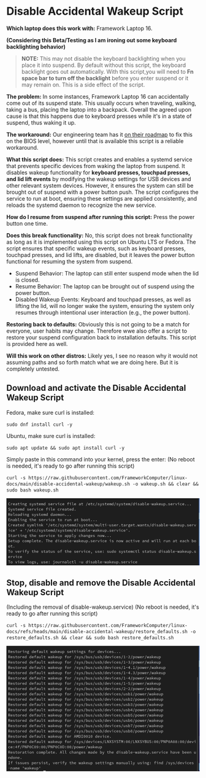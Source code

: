 # Disable Accidental Wakeup Script

**Which laptop does this work with:** Framework Laptop 16.

**(Considering this Beta/Testing as I am ironing out some keyboard backlighting behavior)**

>
> 
> **NOTE:** This may not disable the keyboard backlighting when you place it into suspend. By default without this script, the keyboard backlight goes out automatically. 
With this script,you will need to **Fn space bar to turn off the backlight** before you enter suspend or it may remain on. This is a side effect of the script.
>
>





**The problem:** In some instances, Framework Laptop 16 can accidentally come out of its suspend state. This usually occurs when traveling, walking, taking a bus, placing the laptop into a backpack.
Overall the agreed upon cause is that this happens due to keyboard presses while it's in a state of suspend, thus waking it up.

**The workaround:** Our engineering team has it [on their roadmap](https://community.frame.work/t/responded-waking-from-suspend-w-lid-closed/47497/73?u=matt_hartley) to fix this on the BIOS level, however until that is available this script is a reliable workaround.

**What this script does:** This script creates and enables a systemd service that prevents specific devices from waking the laptop from suspend. It disables wakeup functionality for **keyboard presses, touchpad presses, and lid lift events** by modifying the wakeup settings for USB devices and other relevant system devices. However, it ensures the system can still be brought out of suspend with a power button push. 
The script configures the service to run at boot, ensuring these settings are applied consistently, and reloads the systemd daemon to recognize the new service.

**How do I resume from suspend after running this script:** Press the power button one time.

**Does this break functionality:** No, this script does not break functionality as long as it is implemented using this script on Ubuntu LTS or Fedora. 
The script ensures that specific wakeup events, such as keyboard presses, touchpad presses, and lid lifts, are disabled, but it leaves the power button functional for resuming the system from suspend.

- Suspend Behavior: The laptop can still enter suspend mode when the lid is closed.
- Resume Behavior: The laptop can be brought out of suspend using the power button.
- Disabled Wakeup Events: Keyboard and touchpad presses, as well as lifting the lid, will no longer wake the system, ensuring the system only resumes through intentional user interaction (e.g., the power button).

**Restoring back to defaults:** Obviously this is not going to be a match for everyone, user habits may change. Therefore wwe also offer a script to restore your suspend configuration back to installation defaults.
This script is provided here as well.

**Will this work on other distros:** Likely yes, I see no reason why it would not assuming paths and so forth match what we are doing here. But it is completely untested.


## Download and activate the Disable Accidental Wakeup Script

Fedora, make sure curl is installed:

```
sudo dnf install curl -y
```

Ubuntu, make sure curl is installed:

```
sudo apt update && sudo apt install curl -y
```

Simply paste in this command into your kernel, press the enter:
(No reboot is needed, it's ready to go after running this script)

```
curl -s https://raw.githubusercontent.com/FrameworkComputer/linux-docs/main/disable-accidental-wakeup/wakeup.sh -o wakeup.sh && clear && sudo bash wakeup.sh
```

![Download the script](https://raw.githubusercontent.com/FrameworkComputer/linux-docs/refs/heads/main/disable-accidental-wakeup/images/install.png)




## Stop, disable and remove the Disable Accidental Wakeup Script
(Including the removal of disable-wakeup.service) 
(No reboot is needed, it's ready to go after running this script)

```
curl -s https://raw.githubusercontent.com/FrameworkComputer/linux-docs/refs/heads/main/disable-accidental-wakeup/restore_defaults.sh -o restore_defaults.sh && clear && sudo bash restore_defaults.sh
```

![Removal script](https://raw.githubusercontent.com/FrameworkComputer/linux-docs/refs/heads/main/disable-accidental-wakeup/images/remove.png)


